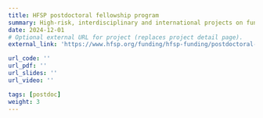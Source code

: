 ```yaml
---
title: HFSP postdoctoral fellowship program
summary: High-risk, interdisciplinary and international projects on fundamental biology. 
date: 2024-12-01
# Optional external URL for project (replaces project detail page).
external_link: 'https://www.hfsp.org/funding/hfsp-funding/postdoctoral-fellowships'

url_code: ''
url_pdf: ''
url_slides: ''
url_video: ''

tags: [postdoc]
weight: 3
---
```

